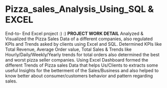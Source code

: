# Pizza_sales_Analysis_Using_SQL & EXCEL
End-to- End Excel project 
:) :) 
                                                                  **PROJECT WORK DETAIL**
Analyzed & Visualized the Pizza Sales Data of a different companies, also regulated KPIs and Trends asked by clients using Excel and SQL.
Determined KPIs like Total Revenue, Average Order value, Total Sales & Trends like Hourly/Daily/Weekly/Yearly trends for total orders also determined the best and worst pizza seller companies.
Using Excel Dashboard formed the different Trends of Pizza sales Data that helps Us/Clients to extracts some useful Insights for the betterment of the Sales/Business and also helped to know better about consumer/customers behavior and pattern regarding sales.

